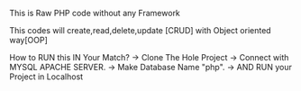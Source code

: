 This is Raw PHP code without any Framework 

This codes will create,read,delete,update [CRUD] with Object oriented way[OOP]


How to RUN this IN Your Match?
-> Clone The Hole Project
-> Connect with MYSQL APACHE SERVER.
-> Make Database Name "php".
-> AND RUN your Project in Localhost 